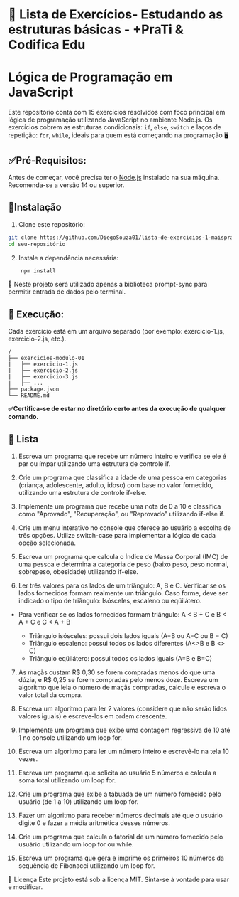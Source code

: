 # 📝 Lista de Exercícios- Estudando as estruturas básicas - +PraTi & Codifica Edu
# Lógica de Programação em JavaScript

Este repositório conta com 15 exercícios resolvidos com foco principal em lógica de programação utilizando JavaScript no ambiente Node.js. Os exercícios cobrem as estruturas condicionais: `if`, `else`, `switch` e laços de repetição: `for`, `while`, ideais para quem está começando na programação 🖥️​

## ✅​Pré-Requisitos:
Antes de começar, você precisa ter o [Node.js](https://nodejs.org/) instalado na sua máquina. Recomenda-se a versão 14 ou superior.

## 📌​Instalação
1. Clone este repositório:
```bash
git clone https://github.com/DiegoSouza01/lista-de-exercicios-1-maisprati.git
cd seu-repositório
```

2. Instale a dependência necessária:
```bash
    npm install
```

📌 Neste projeto será utilizado apenas a biblioteca prompt-sync para permitir entrada de dados pelo terminal.

## 📀 Execução:

Cada exercício está em um arquivo separado (por exemplo: exercicio-1.js, exercicio-2.js, etc.).

```
/
├── exercicios-modulo-01
|   ├── exercicio-1.js
|   ├── exercicio-2.js
|   ├── exercicio-3.js
|   ├── ...
├── package.json
└── README.md
```

**✅​Certifica-se de estar no diretório certo antes da execução de qualquer comando.**

## 🧮 Lista

1. Escreva um programa que recebe um número inteiro e verifica se ele é par ou ímpar utilizando uma estrutura de controle if.

2. Crie um programa que classifica a idade de uma pessoa em categorias (criança, adolescente, adulto, idoso) com base no valor fornecido, utilizando uma estrutura de
controle if-else.

3. Implemente um programa que recebe uma nota de 0 a 10 e classifica como "Aprovado", "Recuperação", ou "Reprovado" utilizando if-else if.

4. Crie um menu interativo no console que oferece ao usuário a escolha de três opções. Utilize switch-case para implementar a lógica de cada opção selecionada.

5. Escreva um programa que calcula o Índice de Massa Corporal (IMC) de uma pessoa e determina a categoria de peso (baixo peso, peso normal, sobrepeso, obesidade) utilizando if-else.

6. Ler três valores para os lados de um triângulo: A, B e C. Verificar se os lados fornecidos formam realmente um triângulo. Caso forme, deve ser indicado o tipo de triângulo: Isósceles, escaleno ou eqüilátero.

- Para verificar se os lados fornecidos formam triângulo: A < B + C e B < A + C e C < A + B

     - Triângulo isósceles: possui dois lados iguais (A=B ou A=C ou B = C)
     - Triângulo escaleno: possui todos os lados diferentes (A<>B e B <> C)
     - Triângulo eqüilátero: possui todos os lados iguais (A=B e B=C)

7. As maçãs custam R$ 0,30 se forem compradas menos do que uma dúzia, e R$ 0,25 se forem compradas pelo menos doze. Escreva um algoritmo que leia o número de maçãs compradas, calcule e escreva o valor total da compra.

8. Escreva um algoritmo para ler 2 valores (considere que não serão lidos valores iguais) e escreve-los em ordem crescente.

9. Implemente um programa que exibe uma contagem regressiva de 10 até 1 no console utilizando um loop for.

10. Escreva um algoritmo para ler um número inteiro e escrevê-lo na tela 10 vezes.

11. Escreva um programa que solicita ao usuário 5 números e calcula a soma total utilizando um loop for.

12. Crie um programa que exibe a tabuada de um número fornecido pelo usuário (de 1 a 10) utilizando um loop for.

13. Fazer um algoritmo para receber números decimais até que o usuário digite 0 e fazer a média aritmética desses números.

14. Crie um programa que calcula o fatorial de um número fornecido pelo usuário utilizando um loop for ou while.

15. Escreva um programa que gera e imprime os primeiros 10 números da sequência de Fibonacci utilizando um loop for.

📄 Licença
Este projeto está sob a licença MIT. Sinta-se à vontade para usar e modificar.
    
